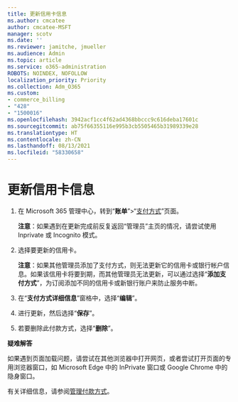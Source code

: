 ```yaml
---
title: 更新信用卡信息
ms.author: cmcatee
author: cmcatee-MSFT
manager: scotv
ms.date: ''
ms.reviewer: jamitche, jmueller
ms.audience: Admin
ms.topic: article
ms.service: o365-administration
ROBOTS: NOINDEX, NOFOLLOW
localization_priority: Priority
ms.collection: Adm_O365
ms.custom:
- commerce_billing
- "428"
- "1500016"
ms.openlocfilehash: 3942acf1cc4f62ad4368bbccc9c616deba17601c
ms.sourcegitcommit: ab75f66355116e995b3cb5505465b31989339e28
ms.translationtype: HT
ms.contentlocale: zh-CN
ms.lasthandoff: 08/13/2021
ms.locfileid: "58330658"
---
```

# <a name="update-credit-card-information"></a>更新信用卡信息

1. 在 Microsoft 365 管理中心，转到“**账单**”\>“[支付方式](https://go.microsoft.com/fwlink/p/?linkid=2018806)”页面。

    **注意**：如果遇到在更新完成前反复返回“管理员”主页的情况，请尝试使用 Inprivate 或 Incognito 模式。
  
2. 选择要更新的信用卡。

    **注意**：如果其他管理员添加了支付方式，则无法更新它的信用卡或银行帐户信息。如果该信用卡将要到期，而其他管理员无法更新，可以通过选择“**添加支付方式**”，为订阅添加不同的信用卡或新银行账户来防止服务中断。
  
3. 在“**支付方式详细信息**”窗格中，选择“**编辑**”。

4. 进行更新，然后选择“**保存**”。

5. 若要删除此付款方式，选择“**删除**”。

**疑难解答**

如果遇到页面加载问题，请尝试在其他浏览器中打开网页，或者尝试打开页面的专用浏览器窗口，如 Microsoft Edge 中的 InPrivate 窗口或 Google Chrome 中的隐身窗口。 

有关详细信息，请参阅[管理付款方式](https://docs.microsoft.com/microsoft-365/commerce/billing-and-payments/manage-payment-methods)。